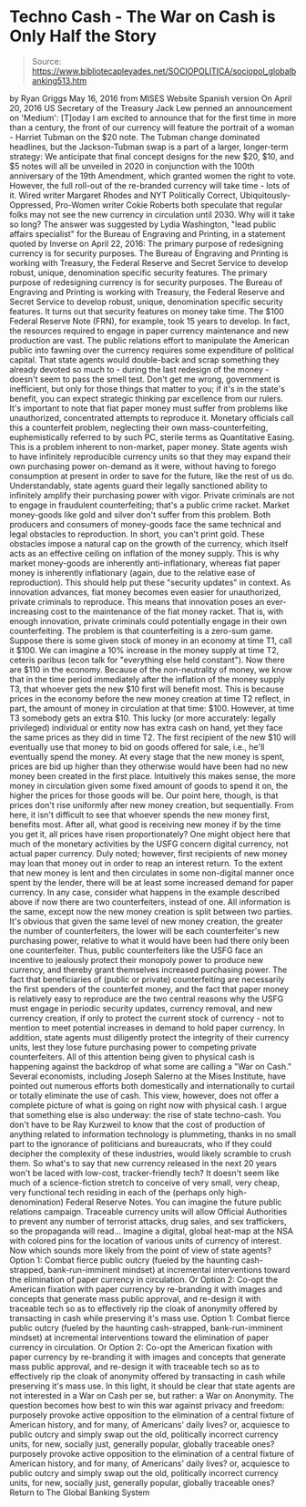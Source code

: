 # Techno Cash - The War on Cash is Only Half the Story

> Source: https://www.bibliotecapleyades.net/SOCIOPOLITICA/sociopol_globalbanking513.htm

by Ryan Griggs May 16, 2016
from MISES Website
Spanish version
On April 20, 2016 US Secretary of the Treasury Jack Lew penned an announcement on 'Medium':
[T]oday I am excited to announce that for the first time in more than a century, the front of our currency will feature the portrait of a woman - Harriet Tubman on the $20 note.
The Tubman change dominated headlines, but the Jackson-Tubman swap is a part of a larger, longer-term strategy:
We anticipate that final concept designs for the new $20, $10, and $5 notes will all be unveiled in 2020 in conjunction with the 100th anniversary of the 19th Amendment, which granted women the right to vote.
However, the full roll-out of the re-branded currency will take time - lots of it.
Wired writer Margaret Rhodes and NYT Politically Correct, Ubiquitously-Oppressed, Pro-Women writer Cokie Roberts both speculate that regular folks may not see the new currency in circulation until 2030.
Why will it take so long?
The answer was suggested by Lydia Washington, "lead public affairs specialist" for the Bureau of Engraving and Printing, in a statement quoted by Inverse on April 22, 2016:
The primary purpose of redesigning currency is for security purposes. The Bureau of Engraving and Printing is working with Treasury, the Federal Reserve and Secret Service to develop robust, unique, denomination specific security features.
The primary purpose of redesigning currency is for security purposes.
The Bureau of Engraving and Printing is working with Treasury, the Federal Reserve and Secret Service to develop robust, unique, denomination specific security features.
It turns out that security features on money take time.
The $100 Federal Reserve Note (FRN), for example, took 15 years to develop.
In fact, the resources required to engage in paper currency maintenance and new production are vast. The public relations effort to manipulate the American public into fawning over the currency requires some expenditure of political capital.
That state agents would double-back and scrap something they already devoted so much to - during the last redesign of the money - doesn't seem to pass the smell test.
Don't get me wrong, government is inefficient, but only for those things that matter to you; if it's in the state's benefit, you can expect strategic thinking par excellence from our rulers.
It's important to note that fiat paper money must suffer from problems like unauthorized, concentrated attempts to reproduce it.
Monetary officials call this a counterfeit problem, neglecting their own mass-counterfeiting, euphemistically referred to by such PC, sterile terms as Quantitative Easing.
This is a problem inherent to non-market, paper money. State agents wish to have infinitely reproducible currency units so that they may expand their own purchasing power on-demand as it were, without having to forego consumption at present in order to save for the future, like the rest of us do.
Understandably, state agents guard their legally sanctioned ability to infinitely amplify their purchasing power with vigor.
Private criminals are not to engage in fraudulent counterfeiting; that's a public crime racket.
Market money-goods like gold and silver don't suffer from this problem. Both producers and consumers of money-goods face the same technical and legal obstacles to reproduction. In short, you can't print gold.
These obstacles impose a natural cap on the growth of the currency, which itself acts as an effective ceiling on inflation of the money supply.
This is why market money-goods are inherently anti-inflationary, whereas fiat paper money is inherently inflationary (again, due to the relative ease of reproduction).
This should help put these "security updates" in context.
As innovation advances, fiat money becomes even easier for unauthorized, private criminals to reproduce. This means that innovation poses an ever-increasing cost to the maintenance of the fiat money racket.
That is, with enough innovation, private criminals could potentially engage in their own counterfeiting.
The problem is that counterfeiting is a zero-sum game.
Suppose there is some given stock of money in an economy at time T1, call it $100. We can imagine a 10% increase in the money supply at time T2, ceteris paribus (econ talk for "everything else held constant"). Now there are $110 in the economy.
Because of the non-neutrality of money, we know that in the time period immediately after the inflation of the money supply T3, that whoever gets the new $10 first will benefit most.
This is because prices in the economy before the new money creation at time T2 reflect, in part, the amount of money in circulation at that time:
$100.
However, at time T3 somebody gets an extra $10.
This lucky (or more accurately: legally privileged) individual or entity now has extra cash on hand, yet they face the same prices as they did in time T2.
The first recipient of the new $10 will eventually use that money to bid on goods offered for sale, i.e., he'll eventually spend the money. At every stage that the new money is spent, prices are bid up higher than they otherwise would have been had no new money been created in the first place.
Intuitively this makes sense, the more money in circulation given some fixed amount of goods to spend it on, the higher the prices for those goods will be.
Our point here, though, is that prices don't rise uniformly after new money creation, but sequentially. From here, it isn't difficult to see that whoever spends the new money first, benefits most.
After all, what good is receiving new money if by the time you get it, all prices have risen proportionately?
One might object here that much of the monetary activities by the USFG concern digital currency, not actual paper currency. Duly noted; however, first recipients of new money may loan that money out in order to reap an interest return.
To the extent that new money is lent and then circulates in some non-digital manner once spent by the lender, there will be at least some increased demand for paper currency.
In any case, consider what happens in the example described above if now there are two counterfeiters, instead of one.
All information is the same, except now the new money creation is split between two parties. It's obvious that given the same level of new money creation, the greater the number of counterfeiters, the lower will be each counterfeiter's new purchasing power, relative to what it would have been had there only been one counterfeiter.
Thus, public counterfeiters like the USFG face an incentive to jealously protect their monopoly power to produce new currency, and thereby grant themselves increased purchasing power.
The fact that beneficiaries of (public or private) counterfeiting are necessarily the first spenders of the counterfeit money, and the fact that paper money is relatively easy to reproduce are the two central reasons why the USFG must engage in periodic security updates, currency removal, and new currency creation, if only to protect the current stock of currency - not to mention to meet potential increases in demand to hold paper currency.
In addition, state agents must diligently protect the integrity of their currency units, lest they lose future purchasing power to competing private counterfeiters.
All of this attention being given to physical cash is happening against the backdrop of what some are calling a "War on Cash."
Several economists, including Joseph Salerno at the Mises Institute, have pointed out numerous efforts both domestically and internationally to curtail or totally eliminate the use of cash.
This view, however, does not offer a complete picture of what is going on right now with physical cash.
I argue that something else is also underway:
the rise of state techno-cash.
You don't have to be Ray Kurzweil to know that the cost of production of anything related to information technology is plummeting, thanks in no small part to the ignorance of politicians and bureaucrats, who if they could decipher the complexity of these industries, would likely scramble to crush them.
So what's to say that new currency released in the next 20 years won't be laced with low-cost, tracker-friendly tech?
It doesn't seem like much of a science-fiction stretch to conceive of very small, very cheap, very functional tech residing in each of the (perhaps only high-denomination) Federal Reserve Notes.
You can imagine the future public relations campaign. Traceable currency units will allow Official Authorities to prevent any number of terrorist attacks, drug sales, and sex traffickers, so the propaganda will read...
Imagine a digital, global heat-map at the NSA with colored pins for the location of various units of currency of interest.
Now which sounds more likely from the point of view of state agents?
Option 1: Combat fierce public outcry (fueled by the haunting cash-strapped, bank-run-imminent mindset) at incremental interventions toward the elimination of paper currency in circulation. Or Option 2: Co-opt the American fixation with paper currency by re-branding it with images and concepts that generate mass public approval, and re-design it with traceable tech so as to effectively rip the cloak of anonymity offered by transacting in cash while preserving it's mass use.
Option 1: Combat fierce public outcry (fueled by the haunting cash-strapped, bank-run-imminent mindset) at incremental interventions toward the elimination of paper currency in circulation.
Or Option 2: Co-opt the American fixation with paper currency by re-branding it with images and concepts that generate mass public approval, and re-design it with traceable tech so as to effectively rip the cloak of anonymity offered by transacting in cash while preserving it's mass use.
In this light, it should be clear that state agents are not interested in a War on Cash per se, but rather:
a War on Anonymity.
The question becomes how best to win this war against privacy and freedom:
purposely provoke active opposition to the elimination of a central fixture of American history, and for many, of Americans' daily lives? or, acquiesce to public outcry and simply swap out the old, politically incorrect currency units, for new, socially just, generally popular, globally traceable ones?
purposely provoke active opposition to the elimination of a central fixture of American history, and for many, of Americans' daily lives?
or, acquiesce to public outcry and simply swap out the old, politically incorrect currency units, for new, socially just, generally popular, globally traceable ones?
Return to The Global Banking System
